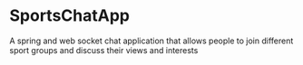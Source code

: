 # SportsChatApp
A spring and web socket chat application that allows people to join different sport groups and discuss their views and interests
